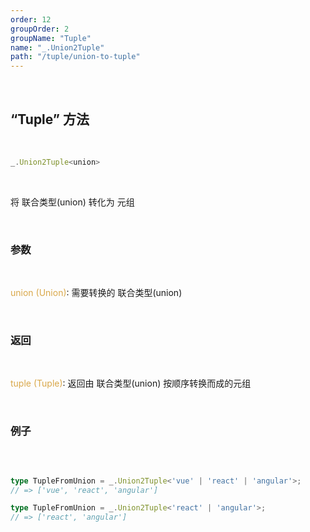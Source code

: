 ```yaml
---
order: 12
groupOrder: 2
groupName: "Tuple"
name: "_.Union2Tuple"
path: "/tuple/union-to-tuple"
---
```


<br/>

## “Tuple” 方法

<br/>

```typescript
_.Union2Tuple<union>
```

<br/>

将 联合类型(union) 转化为 元组

<br/>

### 参数

<br/>

<font color="#d9a84a">union (Union)</font>: 需要转换的 联合类型(union)

<br/>

### 返回

<br/>

<font color="#d9a84a">tuple (Tuple)</font>: 返回由 联合类型(union) 按顺序转换而成的元组

<br/>

### 例子

<br/>

```typescript

type TupleFromUnion = _.Union2Tuple<'vue' | 'react' | 'angular'>;
// => ['vue', 'react', 'angular']

type TupleFromUnion = _.Union2Tuple<'react' | 'angular'>;
// => ['react', 'angular']
```
